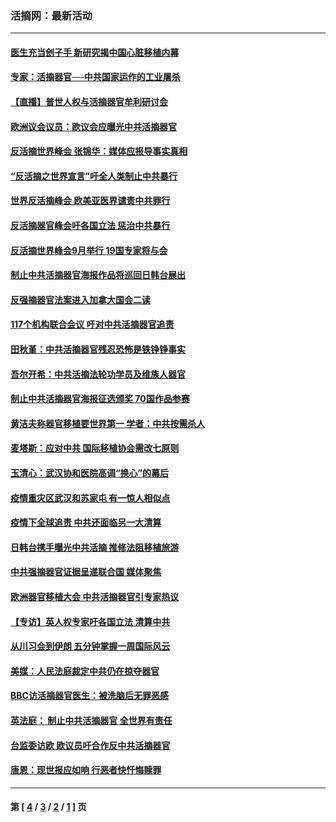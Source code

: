 ### 活摘网：最新活动
---
#### [医生充当刽子手 新研究揭中国心脏移植内幕](../../pages/nf5883/n13772291.md?08140430) 
#### [专家：活摘器官──中共国家运作的工业屠杀](../../pages/nf5883/n13761178.md?08140430) 
#### [【直播】普世人权与活摘器官牟利研讨会](../../pages/nf5883/n13425146.md?08140430) 
#### [欧洲议会议员：欧议会应曝光中共活摘器官](../../pages/nf5883/n13336571.md?08140430) 
#### [反活摘世界峰会 张锦华：媒体应报导事实真相](../../pages/nf5883/n13278502.md?08140430) 
#### [“反活摘之世界宣言”吁全人类制止中共暴行](../../pages/nf5883/n13259730.md?08140430) 
#### [世界反活摘峰会 欧美亚医界谴责中共罪行](../../pages/nf5883/n13253550.md?08140430) 
#### [反活摘器官峰会吁各国立法 惩治中共暴行](../../pages/nf5883/n13245052.md?08140430) 
#### [反活摘世界峰会9月举行 19国专家将与会](../../pages/nf5883/n13201492.md?08140430) 
#### [制止中共活摘器官海报作品将巡回日韩台展出](../../pages/nf5883/n13177791.md?08140430) 
#### [反强摘器官法案进入加拿大国会二读](../../pages/nf5883/n13033450.md?08140430) 
#### [117个机构联合会议 吁对中共活摘器官追责](../../pages/nf5883/n12775087.md?08140430) 
#### [田秋堇：中共活摘器官残忍恐怖是铁铮铮事实](../../pages/nf5883/n12702148.md?08140430) 
#### [吾尔开希：中共活摘法轮功学员及维族人器官](../../pages/nf5883/n12693197.md?08140430) 
#### [制止中共活摘器官海报征选颁奖 70国作品参赛](../../pages/nf5883/n12692050.md?08140430) 
#### [黄洁夫称器官移植要世界第一 学者：中共按需杀人](../../pages/nf5883/n12572329.md?08140430) 
#### [麦塔斯：应对中共 国际移植协会需改七原则](../../pages/nf5883/n12514711.md?08140430) 
#### [玉清心：武汉协和医院高调“换心”的幕后](../../pages/nf5883/n12298730.md?08140430) 
#### [疫情重灾区武汉和苏家屯 有一惊人相似点](../../pages/nf5883/n12150824.md?08140430) 
#### [疫情下全球追责 中共还面临另一大清算](../../pages/nf5883/n12070397.md?08140430) 
#### [日韩台携手曝光中共活摘 推修法阻移植旅游](../../pages/nf5883/n11712046.md?08140430) 
#### [中共强摘器官证据呈递联合国 媒体聚焦](../../pages/nf5883/n11546426.md?08140430) 
#### [欧洲器官移植大会 中共活摘器官引专家热议](../../pages/nf5883/n11539095.md?08140430) 
#### [【专访】英人权专家吁各国立法 清算中共](../../pages/nf5883/n11367315.md?08140430) 
#### [从川习会到伊朗 五分钟掌握一周国际风云](../../pages/nf5883/n11338520.md?08140430) 
#### [美媒：人民法庭裁定中共仍在掠夺器官](../../pages/nf5883/n11334897.md?08140430) 
#### [BBC访活摘器官医生：被洗脑后无罪恶感](../../pages/nf5883/n11335935.md?08140430) 
#### [英法庭： 制止中共活摘器官 全世界有责任](../../pages/nf5883/n11330691.md?08140430) 
#### [台监委访欧 欧议员吁合作反中共活摘器官](../../pages/nf5883/n11109190.md?08140430) 
#### [唐恩：现世报应如响 行恶者快忏悔赎罪](../../pages/nf5883/n11104016.md?08140430) 

---
#### 第 [ [4](./4.md?08140430) / [3](./3.md?08140430) / [2](./2.md?08140430) / [1](./1.md?08140430) ] 页
